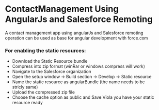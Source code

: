 # ContactManagement Using AngularJs and Salesforce Remoting
A contact management app using angularJs and Salesforce remoting operation can be used as base for angular development with force.com

### For enabling the static resources:
* Download the Static Resource bundle
* Compress into zip format (winRar or windows compress will work)
* Navigate to the Salesforce organization
* Open the setup window -> Build section -> Develop -> Static resource
* Name the static resource as angularBundle (the name needs to be stricly same)
* Upload the compressed zip file
* Choose the cache option as public and Save
Viola you have your static resource ready
